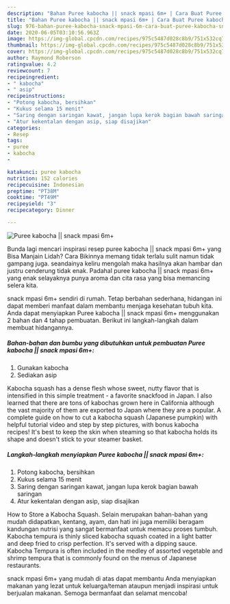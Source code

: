 ```yaml
---
description: "Bahan Puree kabocha || snack mpasi 6m+ | Cara Buat Puree kabocha || snack mpasi 6m+ Yang Menggugah Selera"
title: "Bahan Puree kabocha || snack mpasi 6m+ | Cara Buat Puree kabocha || snack mpasi 6m+ Yang Menggugah Selera"
slug: 976-bahan-puree-kabocha-snack-mpasi-6m-cara-buat-puree-kabocha-snack-mpasi-6m-yang-menggugah-selera
date: 2020-06-05T03:10:56.963Z
image: https://img-global.cpcdn.com/recipes/975c5487d028c8b9/751x532cq70/puree-kabocha-snack-mpasi-6m-foto-resep-utama.jpg
thumbnail: https://img-global.cpcdn.com/recipes/975c5487d028c8b9/751x532cq70/puree-kabocha-snack-mpasi-6m-foto-resep-utama.jpg
cover: https://img-global.cpcdn.com/recipes/975c5487d028c8b9/751x532cq70/puree-kabocha-snack-mpasi-6m-foto-resep-utama.jpg
author: Raymond Roberson
ratingvalue: 4.2
reviewcount: 7
recipeingredient:
- " kabocha"
- " asip"
recipeinstructions:
- "Potong kabocha, bersihkan"
- "Kukus selama 15 menit"
- "Saring dengan saringan kawat, jangan lupa kerok bagian bawah saringan"
- "Atur kekentalan dengan asip, siap disajikan"
categories:
- Resep
tags:
- puree
- kabocha
- 

katakunci: puree kabocha  
nutrition: 152 calories
recipecuisine: Indonesian
preptime: "PT38M"
cooktime: "PT49M"
recipeyield: "3"
recipecategory: Dinner

---
```



![Puree kabocha || snack mpasi 6m+](https://img-global.cpcdn.com/recipes/975c5487d028c8b9/751x532cq70/puree-kabocha-snack-mpasi-6m-foto-resep-utama.jpg)

Bunda lagi mencari inspirasi resep puree kabocha || snack mpasi 6m+ yang Bisa Manjain Lidah? Cara Bikinnya memang tidak terlalu sulit namun tidak gampang juga. seandainya keliru mengolah maka hasilnya akan hambar dan justru cenderung tidak enak. Padahal puree kabocha || snack mpasi 6m+ yang enak selayaknya punya aroma dan cita rasa yang bisa memancing selera kita.


 snack mpasi 6m+ sendiri di rumah. Tetap berbahan sederhana, hidangan ini dapat memberi manfaat dalam membantu menjaga kesehatan tubuh kita. Anda dapat menyiapkan Puree kabocha || snack mpasi 6m+ menggunakan 2 bahan dan 4 tahap pembuatan. Berikut ini langkah-langkah dalam membuat hidangannya.

<!--inarticleads1-->

##### Bahan-bahan dan bumbu yang dibutuhkan untuk pembuatan Puree kabocha || snack mpasi 6m+:

1. Gunakan  kabocha
1. Sediakan  asip


Kabocha squash has a dense flesh whose sweet, nutty flavor that is intensified in this simple treatment - a favorite snackfood in Japan. I also learned that there are tons of kabochas grown here in California although the vast majority of them are exported to Japan where they are a popular. A complete guide on how to cut a kabocha squash (Japanese pumpkin) with helpful tutorial video and step by step pictures, with bonus kabocha recipes! It&#39;s best to keep the skin when steaming so that kabocha holds its shape and doesn&#39;t stick to your steamer basket. 

<!--inarticleads2-->

##### Langkah-langkah menyiapkan Puree kabocha || snack mpasi 6m+:

1. Potong kabocha, bersihkan
1. Kukus selama 15 menit
1. Saring dengan saringan kawat, jangan lupa kerok bagian bawah saringan
1. Atur kekentalan dengan asip, siap disajikan


How to Store a Kabocha Squash. Selain merupakan bahan-bahan yang mudah didapatkan, kentang, ayam, dan hati ini juga memiliki beragam kandungan nutrisi yang sangat bermanfaat untuk memacu proses tumbuh. Kabocha tempura is thinly sliced kabocha squash coated in a light batter and deep fried to crisp perfection. It&#39;s served with a dipping sauce. Kabocha Tempura is often included in the medley of assorted vegetable and shrimp tempura that is commonly found on the menus of Japanese restaurants. 

 snack mpasi 6m+ yang mudah di atas dapat membantu Anda menyiapkan makanan yang lezat untuk keluarga/teman ataupun menjadi inspirasi untuk berjualan makanan. Semoga bermanfaat dan selamat mencoba!
